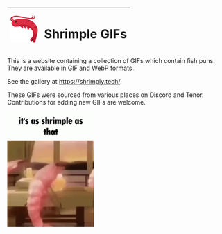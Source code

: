 | <img src="./assets/img/icon.png" height="64px"> | <h1>Shrimple GIFs</h1> |
|---|---|

This is a website containing a collection of GIFs which contain fish puns. They are available in GIF and WebP formats. 

See the gallery at https://shrimply.tech/.

These GIFs were sourced from various places on Discord and Tenor. Contributions for adding new GIFs are welcome. 

<img src="./assets/gif/shrimp-simple.webp" width="200px">